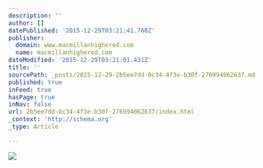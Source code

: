 ```yaml
---
description: ''
author: []
datePublished: '2015-12-29T03:21:41.768Z'
publisher:
  domain: www.macmillanhighered.com
  name: macmillanhighered.com
dateModified: '2015-12-29T03:21:01.431Z'
title: ''
sourcePath: _posts/2015-12-29-2b5ee7dd-0c34-4f3e-b30f-276994062637.md
published: true
inFeed: true
hasPage: true
inNav: false
url: 2b5ee7dd-0c34-4f3e-b30f-276994062637/index.html
_context: 'http://schema.org'
_type: Article

---
```

![](http://static.bfwpub.com/BFWCatalog/Complete/Jackets/175W/9780312415013.jpg)